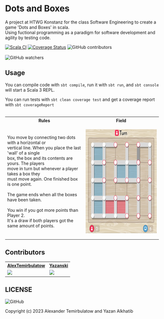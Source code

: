 # Dots and Boxes

A project at HTWG Konstanz for the class Software Engineering to create a game 'Dots and Boxes' in scala. <br>
Using fuctional programming as a paradigm for software development and agility by testing code. <br>


[![Scala CI](https://github.com/AlexTemirbulatow/de.htwg.se.DotsAndBoxes/actions/workflows/scala.yml/badge.svg?branch=developer)](https://github.com/AlexTemirbulatow/de.htwg.se.DotsAndBoxes/actions/workflows/scala.yml)
[![Coverage Status](https://coveralls.io/repos/github/AlexTemirbulatow/de.htwg.se.DotsAndBoxes/badge.svg?branch=developer)](https://coveralls.io/github/AlexTemirbulatow/de.htwg.se.DotsAndBoxes?branch=developer)
<img alt="GitHub contributors" src="https://img.shields.io/github/contributors/AlexTemirbulatow/de.htwg.se.DotsAndBoxes">
<br><br>
<img alt="GitHub watchers" src="https://img.shields.io/github/watchers/AlexTemirbulatow/de.htwg.se.DotsAndBoxes?style=social">

## Usage
You can compile code with `sbt compile`, run it with `sbt run`, and `sbt console` will start a Scala 3 REPL.

You can run tests with `sbt clean coverage test` and get a coverage report with `sbt coverageReport` 
<br><br>

<table>
    <tr><th>Rules</th><th>Field</th></tr>
    <tr><td>You move by connecting two dots with a horizontal or <br>
            vertical line. When you place the last 'wall' of a single <br>
            box, the box and its contents are yours. The players <br>
            move in turn but whenever a player takes a box they <br>
            must move again. One finished box is one point. 
            <br><br>
            The game ends when all the boxes have been taken.
            <br><br>
            You win if you got more points than Player 2. <br>
            It's a draw if both players got the same amount of points.
    </td><td><p align="center">
             <img src="https://github.com/AlexTemirbulatow/de.htwg.se.DotsAndBoxes/blob/main/dotsandboexs.png" width="390" height="340"></a></td></tr>
</table>

## Contributors
<table>
    <tr><th><a href="https://github.com/AlexTemirbulatow">AlexTemirbulatow</a></th><th><a href="https://github.com/Yazanski">Yazanski</a></th></tr>
    <tr><td><a href="https://git.io/streak-stats"><img src="https://streak-stats.demolab.com?user=AlexTemirbulatow&theme=dark"/></a></td><td><a href="https://git.io/streak-stats"><img src="https://streak-stats.demolab.com?user=Yazanski&theme=dark"/></a></td></tr>
</table>





## LICENSE
<img alt="GitHub" src="https://img.shields.io/github/license/AlexTemirbulatow/de.htwg.se.dotsandboxes">

Copyright (c) 2023 Alexander Temirbulatow and Yazan Alkhatib

